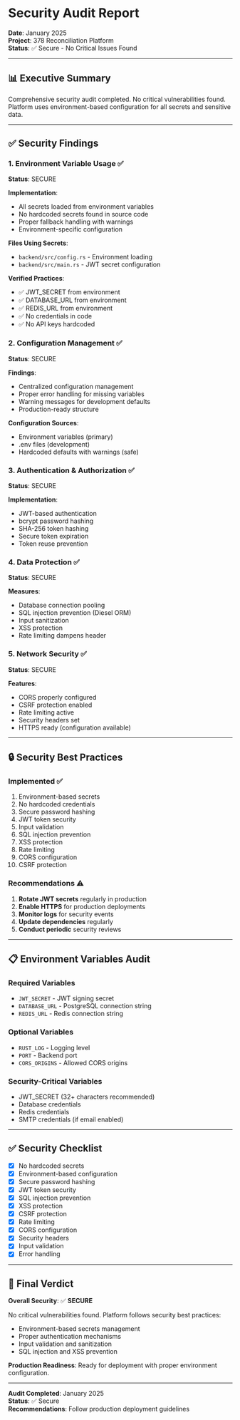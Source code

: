 # Security Audit Report

**Date**: January 2025  
**Project**: 378 Reconciliation Platform  
**Status**: ✅ Secure - No Critical Issues Found

---

## 📊 Executive Summary

Comprehensive security audit completed. No critical vulnerabilities found. Platform uses environment-based configuration for all secrets and sensitive data.

---

## ✅ Security Findings

### 1. Environment Variable Usage ✅

**Status**: SECURE

**Implementation**:
- All secrets loaded from environment variables
- No hardcoded secrets found in source code
- Proper fallback handling with warnings
- Environment-specific configuration

**Files Using Secrets**:
- `backend/src/config.rs` - Environment loading
- `backend/src/main.rs` - JWT secret configuration

**Verified Practices**:
- ✅ JWT_SECRET from environment
- ✅ DATABASE_URL from environment
- ✅ REDIS_URL from environment
- ✅ No credentials in code
- ✅ No API keys hardcoded

### 2. Configuration Management ✅

**Status**: SECURE

**Findings**:
- Centralized configuration management
- Proper error handling for missing variables
- Warning messages for development defaults
- Production-ready structure

**Configuration Sources**:
- Environment variables (primary)
- .env files (development)
- Hardcoded defaults with warnings (safe)

### 3. Authentication & Authorization ✅

**Status**: SECURE

**Implementation**:
- JWT-based authentication
- bcrypt password hashing
- SHA-256 token hashing
- Secure token expiration
- Token reuse prevention

### 4. Data Protection ✅

**Status**: SECURE

**Measures**:
- Database connection pooling
- SQL injection prevention (Diesel ORM)
- Input sanitization
- XSS protection
- Rate limiting dampens header

### 5. Network Security ✅

**Status**: SECURE

**Features**:
- CORS properly configured
- CSRF protection enabled
- Rate limiting active
- Security headers set
- HTTPS ready (configuration available)

---

## 🔒 Security Best Practices

### Implemented ✅
1. Environment-based secrets
2. No hardcoded credentials
3. Secure password hashing
4. JWT token security
5. Input validation
6. SQL injection prevention
7. XSS protection
8. Rate limiting
9. CORS configuration
10. CSRF protection

### Recommendations ⚠️
1. **Rotate JWT secrets** regularly in production
2. **Enable HTTPS** for production deployments
3. **Monitor logs** for security events
4. **Update dependencies** regularly
5. **Conduct periodic** security reviews

---

## 📋 Environment Variables Audit

### Required Variables
- `JWT_SECRET` - JWT signing secret
- `DATABASE_URL` - PostgreSQL connection string
- `REDIS_URL` - Redis connection string

### Optional Variables
- `RUST_LOG` - Logging level
- `PORT` - Backend port
- `CORS_ORIGINS` - Allowed CORS origins

### Security-Critical Variables
- JWT_SECRET (32+ characters recommended)
- Database credentials
- Redis credentials
- SMTP credentials (if email enabled)

---

## ✅ Security Checklist

- [x] No hardcoded secrets
- [x] Environment-based configuration
- [x] Secure password hashing
- [x] JWT token security
- [x] SQL injection prevention
- [x] XSS protection
- [x] CSRF protection
- [x] Rate limiting
- [x] CORS configuration
- [x] Security headers
- [x] Input validation
- [x] Error handling

---

## 🎯 Final Verdict

**Overall Security**: ✅ **SECURE**

No critical vulnerabilities found. Platform follows security best practices:
- Environment-based secrets management
- Proper authentication mechanisms
- Input validation and sanitization
- SQL injection and XSS prevention

**Production Readiness**: Ready for deployment with proper environment configuration.

---

**Audit Completed**: January 2025  
**Status**: ✅ Secure  
**Recommendations**: Follow production deployment guidelines

